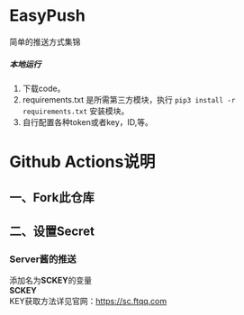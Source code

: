 # EasyPush
简单的推送方式集锦
##### 本地运行
1.  下载code。
2.  requirements.txt 是所需第三方模块，执行 `pip3 install -r requirements.txt` 安装模块。
3.  自行配置各种token或者key，ID,等。


# Github Actions说明
## 一、Fork此仓库
## 二、设置Secret
### **Server酱的推送**  
添加名为**SCKEY**的变量  
**SCKEY**  
KEY获取方法详见官网：https://sc.ftqq.com



